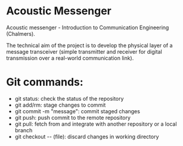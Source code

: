 # Acoustic Messenger
Acoustic messenger - Introduction to Communication Engineering (Chalmers).

The technical aim of the project is to develop the physical layer of a
message transceiver (simple transmitter and receiver for digital transmission
over a real-world communication link).

# Git commands:
*   git status: check the status of the repository
*   git add/rm: stage changes to commit
*   git commit -m "message": commit staged changes
*   git push: push commit to the remote repository
*   git pull: fetch from and integrate with another repository or a local branch
*   git checkout -- (file): discard changes in working directory
